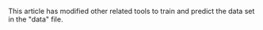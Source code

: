 This article has modified other related tools to train and predict the data set in the "data" file.
